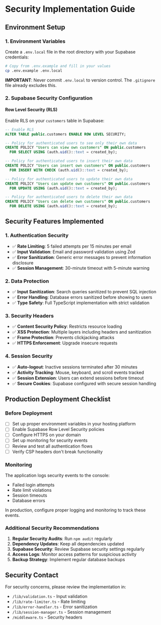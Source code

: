 # Security Implementation Guide

## Environment Setup

### 1. Environment Variables
Create a `.env.local` file in the root directory with your Supabase credentials:

```bash
# Copy from .env.example and fill in your values
cp .env.example .env.local
```

**IMPORTANT**: Never commit `.env.local` to version control. The `.gitignore` file already excludes this.

### 2. Supabase Security Configuration

#### Row Level Security (RLS)
Enable RLS on your `customers` table in Supabase:

```sql
-- Enable RLS
ALTER TABLE public.customers ENABLE ROW LEVEL SECURITY;

-- Policy for authenticated users to see only their own data
CREATE POLICY "Users can view own customers" ON public.customers
  FOR SELECT USING (auth.uid()::text = created_by);

-- Policy for authenticated users to insert their own data
CREATE POLICY "Users can insert own customers" ON public.customers
  FOR INSERT WITH CHECK (auth.uid()::text = created_by);

-- Policy for authenticated users to update their own data
CREATE POLICY "Users can update own customers" ON public.customers
  FOR UPDATE USING (auth.uid()::text = created_by);

-- Policy for authenticated users to delete their own data
CREATE POLICY "Users can delete own customers" ON public.customers
  FOR DELETE USING (auth.uid()::text = created_by);
```

## Security Features Implemented

### 1. Authentication Security
- ✅ **Rate Limiting**: 5 failed attempts per 15 minutes per email
- ✅ **Input Validation**: Email and password validation using Zod
- ✅ **Error Sanitization**: Generic error messages to prevent information disclosure
- ✅ **Session Management**: 30-minute timeout with 5-minute warning

### 2. Data Protection
- ✅ **Input Sanitization**: Search queries sanitized to prevent SQL injection
- ✅ **Error Handling**: Database errors sanitized before showing to users
- ✅ **Type Safety**: Full TypeScript implementation with strict validation

### 3. Security Headers
- ✅ **Content Security Policy**: Restricts resource loading
- ✅ **XSS Protection**: Multiple layers including headers and sanitization
- ✅ **Frame Protection**: Prevents clickjacking attacks
- ✅ **HTTPS Enforcement**: Upgrade insecure requests

### 4. Session Security
- ✅ **Auto-logout**: Inactive sessions terminated after 30 minutes
- ✅ **Activity Tracking**: Mouse, keyboard, and scroll events tracked
- ✅ **Session Extension**: Users can extend sessions before timeout
- ✅ **Secure Cookies**: Supabase configured with secure session handling

## Production Deployment Checklist

### Before Deployment
- [ ] Set up proper environment variables in your hosting platform
- [ ] Enable Supabase Row Level Security policies
- [ ] Configure HTTPS on your domain
- [ ] Set up monitoring for security events
- [ ] Review and test all authentication flows
- [ ] Verify CSP headers don't break functionality

### Monitoring
The application logs security events to the console:
- Failed login attempts
- Rate limit violations
- Session timeouts
- Database errors

In production, configure proper logging and monitoring to track these events.

### Additional Security Recommendations
1. **Regular Security Audits**: Run `npm audit` regularly
2. **Dependency Updates**: Keep all dependencies updated
3. **Supabase Security**: Review Supabase security settings regularly
4. **Access Logs**: Monitor access patterns for suspicious activity
5. **Backup Strategy**: Implement regular database backups

## Security Contact
For security concerns, please review the implementation in:
- `/lib/validation.ts` - Input validation
- `/lib/rate-limiter.ts` - Rate limiting
- `/lib/error-handler.ts` - Error sanitization
- `/lib/session-manager.ts` - Session management
- `/middleware.ts` - Security headers
